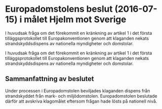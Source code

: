 # Europadomstolens beslut (2016-07-15) i målet Hjelm mot Sverige

I huvudsak fråga om det förekommit en kränkning av artikel 1 i det första tilläggsprotokollet till Europakonventionen genom att klaganden nekats strandskyddsdispens av nationella myndigheter och domstolar.

I huvudsak fråga om det förekommit en kränkning av artikel 1 i det första tilläggsprotokollet till Europakonventionen genom att klaganden nekats strandskyddsdispens av nationella myndigheter och domstolar.

## Sammanfattning av beslutet

Under processen i Europadomstolen beviljades klaganden dispens från strandskyddet från mark- och miljödomstolen. Europadomstolen beslutade därför att avskriva klagomålet eftersom frågan hade lösts på nationell nivå.
